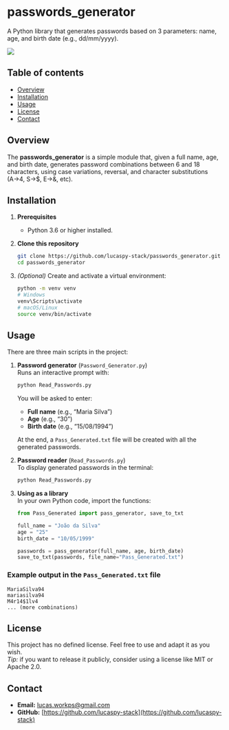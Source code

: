 
# passwords_generator

A Python library that generates passwords based on 3 parameters: name, age, and birth date (e.g., dd/mm/yyyy).

<img src="https://skillicons.dev/icons?i=python" />

## Table of contents
- [Overview](#overview)
- [Installation](#installation)
- [Usage](#usage)
- [License](#license)
- [Contact](#contact)

## Overview
The **passwords_generator** is a simple module that, given a full name, age, and birth date, generates password combinations between 6 and 18 characters, using case variations, reversal, and character substitutions (A→4, S→$, E→&, etc).

## Installation

1. **Prerequisites**  
   - Python 3.6 or higher installed.
2. **Clone this repository**  
   ```bash
   git clone https://github.com/lucaspy-stack/passwords_generator.git
   cd passwords_generator
   ```

3. *(Optional)* Create and activate a virtual environment:

   ```bash
   python -m venv venv
   # Windows
   venv\Scripts\activate
   # macOS/Linux
   source venv/bin/activate
   ```

## Usage

There are three main scripts in the project:

1. **Password generator** (`Password_Generator.py`)  
   Runs an interactive prompt with:

   ```bash
   python Read_Passwords.py
   ```

   You will be asked to enter:

   * **Full name** (e.g., “Maria Silva”)
   * **Age** (e.g., “30”)
   * **Birth date** (e.g., “15/08/1994”)

   At the end, a `Pass_Generated.txt` file will be created with all the generated passwords.

2. **Password reader** (`Read_Passwords.py`)  
   To display generated passwords in the terminal:

   ```bash
   python Read_Passwords.py
   ```

3. **Using as a library**  
   In your own Python code, import the functions:

   ```python
   from Pass_Generated import pass_generator, save_to_txt

   full_name = "João da Silva"
   age = "25"
   birth_date = "10/05/1999"

   passwords = pass_generator(full_name, age, birth_date)
   save_to_txt(passwords, file_name="Pass_Generated.txt")
   ```

### Example output in the `Pass_Generated.txt` file

```
MariaSilva94
mariasilva94
M4r14$1lv4
... (more combinations)
```

## License

This project has no defined license. Feel free to use and adapt it as you wish.  
*Tip:* if you want to release it publicly, consider using a license like MIT or Apache 2.0.

## Contact

* **Email:** [lucas.workps@gmail.com](mailto:lucas.workps@gmail.com)  
* **GitHub:** [https://github.com/lucaspy-stack](https://github.com/lucaspy-stack)  
